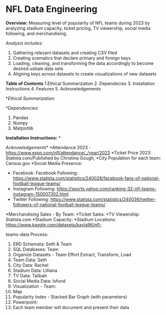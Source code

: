 # NFL Data Engineering
**Overview:** Measuring level of popularity of NFL teams during 2023 by analyzing stadium capacity, ticket pricing, TV viewership, social media following, and merchandising. 


_Analysis includes:_
1. Gathering relevant datasets and creating CSV filed
2. Creating scematics that declare primary and foreign keys
3. Loading, cleaning, and transforming the data accordingly to become desired usbale data sets
4. Aligning keys across datasets to create visualizations of new datasets

**Table of Contents**
1.Ethical Summarization
2. Dependecies
3. Installation Instructions
4. Features
5. Acknowledgements

**Ethical Summarization:*

**Dependencies:*
1. Pandas
2. Numpy
3. Matplotlib

**Installation Instructions:**
*


*Acknowledgements**
*Attendance 2023 : https://www.espn.com/nfl/attendance/_/year/2023
*Ticket Price 2023: Statista.com/Published by Christina Gough,
*City Population for each team: Census.gov
*Social Media Presence:
   - Facebook: Facebook Following: https://www.statista.com/statistics/240028/facebook-fans-of-national-football-league-teams/
   - Instagram Following: https://sports.yahoo.com/ranking-32-nfl-teams-instagram-150007302.html
   - Twitter Following: https://www.statista.com/statistics/240036/twitter-followers-of-national-football-league-teams/

*Merchandising Sales - By Team:
*Ticket Sales:
*TV Viewership: Statista.com
*Stadium Capacity:
*Stadium Locations: https://www.kaggle.com/datasets/kayla96/nfl-


teams-data
Process:
1. ERD Schemata: Seth & Team
2. SQL Databases: Team
3. Organize Datasets - Team Effort
Extract, Transform, Load
1. Team Data: Seth
2. City Data: Rachel
3. Stadium Data: Lilliana
4. TV Data: Talibah
5. Social Media Data: Isfund
4. Visualization - Team:
1. Map
2. Popularity Index - Stacked Bar Graph (with parameters)
5. Powerpoint:
1. Each team member will document and present their data
